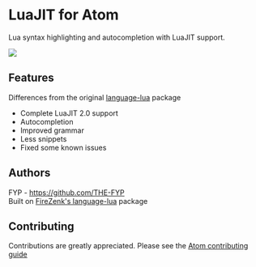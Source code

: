 # LuaJIT for Atom

Lua syntax highlighting and autocompletion with LuaJIT support.

![](https://cloud.githubusercontent.com/assets/6823037/19233409/fd2b640e-8eed-11e6-9a18-a4216ec2b1b8.gif)

## Features
Differences from the original [language-lua](https://github.com/FireZenk/language-lua) package
* Complete LuaJIT 2.0 support
* Autocompletion
* Improved grammar
* Less snippets
* Fixed some known issues

## Authors
FYP - https://github.com/THE-FYP  
Built on [FireZenk's language-lua](https://github.com/FireZenk/language-lua) package

## Contributing
Contributions are greatly appreciated. Please see the [Atom contributing guide](https://github.com/atom/atom/blob/master/CONTRIBUTING.md)
